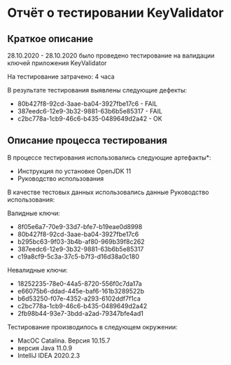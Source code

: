 # Отчёт о тестировании KeyValidator

## Краткое описание

28.10.2020 - 28.10.2020 было проведено тестирование на валидации ключей приложения KeyValidator

На тестирование затрачено: 4 часа

В результате тестирования выявлены следующие дефекты:
* 80b427f8-92cd-3aae-ba04-3927fbe17c6 - FAIL
* 387eedc6-12e9-3b32-9881-63b6b5e85317 - FAIL
* c2bc778a-1cb9-46c6-b435-0489649d2a42 - OK

## Описание процесса тестирования

В процессе тестирования использовались следующие артефакты*:
* Инструкция по установке OpenJDK 11
* Руководство использования


В качестве тестовых данных использовались данные Руководство использования:

Валидные ключи:

* 8f05e6a7-70e9-33d7-bfe7-b19eae0d8998
* 80b427f8-92cd-3aae-ba04-3927fbe17c6
* b295bc63-9f03-3b4b-af80-969b39f8c262
* 387eedc6-12e9-3b32-9881-63b6b5e85317
* c19a8cf9-5c3a-37c5-b7f3-d16d38a0c180

Невалидные ключи:

* 18252235-78e0-44a5-8720-556f0c7da17a
* e66075b6-ddad-445e-baf6-161b3289522b
* b6d53250-f07e-4352-a293-6102ddf7f1ca
* c2bc778a-1cb9-46c6-b435-0489649d2a42
* 2fb98b44-93e7-3bdd-a2ad-79347bfe4ad1

Тестирование производилось в следующем окружении:
* MacОС Catalina. Версия 10.15.7
* версия Java 11.0.9
* IntelliJ IDEA 2020.2.3